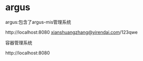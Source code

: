 # argus
argus:包含了argus-mis管理系统

http://localhost:8080
xianshuangzhang@yirendai.com/123qwe

容器管理系统

http://localhost:8080
